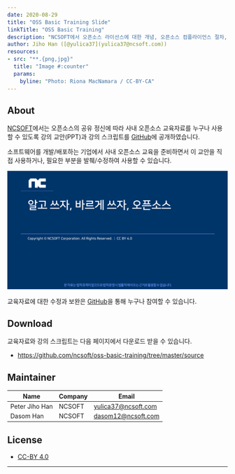 ```yaml
---
date: 2020-08-29
title: "OSS Basic Training Slide"
linkTitle: "OSS Basic Training"
description: "NCSOFT에서 오픈소스 라이선스에 대한 개념, 오픈소스 컴플라이언스 절차, 코드 작성 시 주의해야 할 점 등에 대한 교육자료를 공개하였습니다"
author: Jiho Han ([@yulica37](yulica37@ncsoft.com))
resources:
- src: "**.{png,jpg}"
  title: "Image #:counter"
  params:
    byline: "Photo: Riona MacNamara / CC-BY-CA"
---
```



## About

[NCSOFT](https://global.ncsoft.com/)에서는 오픈소스의 공유 정신에 따라 사내 오픈소스 교육자료를 누구나 사용할 수 있도록 강의 교안(PPT)과 강의 스크립트를 [GitHub](https://github.com/ncsoft/oss-basic-training)에 공개하였습니다. 

소프트웨어를 개발/배포하는 기업에서 사내 오픈소스 교육을 준비하면서 이 교안을 직접 사용하거나, 필요한 부분을 발췌/수정하여 사용할 수 있습니다. 

![cover](cover.png)

교육자료에 대한 수정과 보완은 [GitHub](https://github.com/ncsoft/oss-basic-training)을 통해 누구나 참여할 수 있습니다. 

## Download

교육자료와 강의 스크립트는 다음 페이지에서 다운로드 받을 수 있습니다. 

* https://github.com/ncsoft/oss-basic-training/tree/master/source


## Maintainer

| Name            | Company           | Email | 
|-------------------|-----------------|------|
| Peter Jiho Han  | NCSOFT | yulica37@ncsoft.com |
| Dasom Han   | NCSOFT  | 	dasom12@ncsoft.com |


## License

* [CC-BY 4.0](https://creativecommons.org/licenses/by/4.0/)

---------